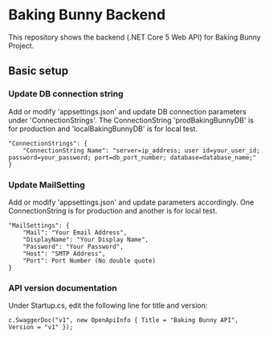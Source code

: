 # Baking Bunny Backend

This repository shows the backend (.NET Core 5 Web API) for Baking Bunny Project.

## Basic setup

### Update DB connection string

Add or modify 'appsettings.json' and update DB connection parameters under 'ConnectionStrings'. The ConnectionString 'prodBakingBunnyDB' is for production and 'localBakingBunnyDB' is for local test.

```
"ConnectionStrings": {
    "ConnectionString Name": "server=ip_address; user id=your_user_id; password=your_password; port=db_port_number; database=database_name;"
}
```

### Update MailSetting

Add or modify 'appsettings.json' and update parameters accordingly. One ConnectionString is for production and another is for local test.

```
"MailSettings": {
    "Mail": "Your Email Address",
    "DisplayName": "Your Display Name",
    "Password": "Your Password",
    "Host": "SMTP Address",
    "Port": Port Number (No double quote)
}
```

### API version documentation

Under Startup.cs, edit the following line for title and version:

```
c.SwaggerDoc("v1", new OpenApiInfo { Title = "Baking Bunny API", Version = "v1" });
```